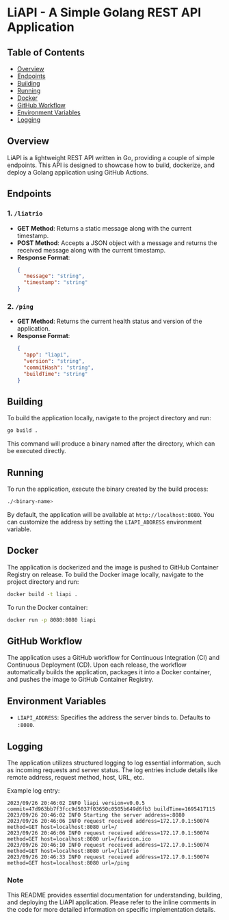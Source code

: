 # LiAPI - A Simple Golang REST API Application

## Table of Contents

- [Overview](#overview)
- [Endpoints](#endpoints)
- [Building](#building)
- [Running](#running)
- [Docker](#docker)
- [GitHub Workflow](#github-workflow)
- [Environment Variables](#environment-variables)
- [Logging](#logging)

## Overview

LiAPI is a lightweight REST API written in Go, providing a couple of simple endpoints. This API is designed to showcase how to build, dockerize, and deploy a Golang application using GitHub Actions.

## Endpoints

### 1. `/liatrio`

- **GET Method**: Returns a static message along with the current timestamp.
- **POST Method**: Accepts a JSON object with a message and returns the received message along with the current timestamp.
- **Response Format**: 
  ```json
  {
    "message": "string",
    "timestamp": "string"
  }
  ```

### 2. `/ping`

- **GET Method**: Returns the current health status and version of the application.
- **Response Format**: 
  ```json
  {
    "app": "liapi",
    "version": "string",
    "commitHash": "string",
    "buildTime": "string"
  }
  ```

## Building

To build the application locally, navigate to the project directory and run:

```bash
go build .
```

This command will produce a binary named after the directory, which can be executed directly.

## Running

To run the application, execute the binary created by the build process:

```bash
./<binary-name>
```

By default, the application will be available at `http://localhost:8080`. You can customize the address by setting the `LIAPI_ADDRESS` environment variable.

## Docker

The application is dockerized and the image is pushed to GitHub Container Registry on release. To build the Docker image locally, navigate to the project directory and run:

```bash
docker build -t liapi .
```

To run the Docker container:

```bash
docker run -p 8080:8080 liapi
```

## GitHub Workflow

The application uses a GitHub workflow for Continuous Integration (CI) and Continuous Deployment (CD). Upon each release, the workflow automatically builds the application, packages it into a Docker container, and pushes the image to GitHub Container Registry.

## Environment Variables

- `LIAPI_ADDRESS`: Specifies the address the server binds to. Defaults to `:8080`.

## Logging

The application utilizes structured logging to log essential information, such as incoming requests and server status. The log entries include details like remote address, request method, host, URL, etc.

Example log entry:
```
2023/09/26 20:46:02 INFO liapi version=v0.0.5 commit=47d963bb7f3fcc9d5037f03650c0505b649d6fb3 buildTime=1695417115
2023/09/26 20:46:02 INFO Starting the server address=:8080
2023/09/26 20:46:06 INFO request received address=172.17.0.1:50074 method=GET host=localhost:8080 url=/
2023/09/26 20:46:06 INFO request received address=172.17.0.1:50074 method=GET host=localhost:8080 url=/favicon.ico
2023/09/26 20:46:10 INFO request received address=172.17.0.1:50074 method=GET host=localhost:8080 url=/liatrio
2023/09/26 20:46:33 INFO request received address=172.17.0.1:50074 method=GET host=localhost:8080 url=/ping
```

### Note

This README provides essential documentation for understanding, building, and deploying the LiAPI application. Please refer to the inline comments in the code for more detailed information on specific implementation details.